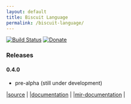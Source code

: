 ```yaml
---
layout: default
title: Biscuit Language
permalink: /biscuit-language/
---
```

[![Build Status](http://89.177.170.156:8080/buildStatus/icon?job=biscuit&style=flat)](http://89.177.170.156:8080/job/biscuit/)
[![Donate](https://img.shields.io/badge/Donate-PayPal-green.svg)](https://www.paypal.com/cgi-bin/webscr?cmd=_s-xclick&hosted_button_id=BRSWZ2U7A2TXG&source=url)

### Releases
#### 0.4.0 

* pre-alpha (still under development)

|[source](https://github.com/travisdoor/bl) |
|[documentation](bl/documentation.html)     |
|[mir-documentation](bl/MIR.html)           |


